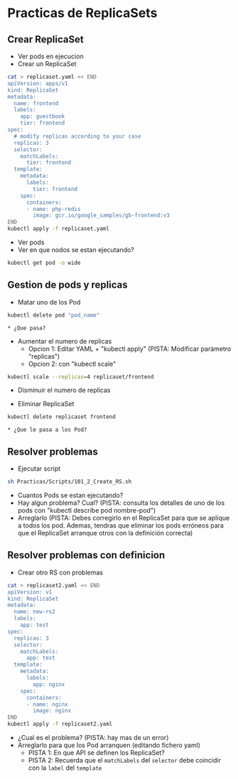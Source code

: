 # Practicas de ReplicaSets

## Crear ReplicaSet

  * Ver pods en ejecucion
  * Crear un ReplicaSet

```bash
cat > replicaset.yaml << END
apiVersion: apps/v1
kind: ReplicaSet
metadata:
  name: frontend
  labels:
    app: guestbook
    tier: frontend
spec:
  # modify replicas according to your case
  replicas: 3
  selector:
    matchLabels:
      tier: frontend
  template:
    metadata:
      labels:
        tier: frontend
    spec:
      containers:
      - name: php-redis
        image: gcr.io/google_samples/gb-frontend:v3
END
kubectl apply -f replicaset.yaml
```

  * Ver pods
  * Ver en que nodos se estan ejecutando?

```bash
kubectl get pod -o wide
```

## Gestion de pods y replicas

  * Matar uno de los Pod

```bash
kubectl delete pod "pod_name"
```
    * ¿Que pasa?
  * Aumentar el numero de replicas
    * Opcion 1: Editar YAML + "kubectl apply" (PISTA: Modificar parámetro "replicas")
    * Opcion 2: con "kubectl scale"

```bash
kubectl scale --replicas=4 replicaset/frontend
```

  * Disminuir el numero de replicas

  * Eliminar ReplicaSet

```bash
kubectl delete replicaset frontend
```
    * ¿Que le pasa a los Pod?

## Resolver problemas

  * Ejecutar script 

```bash
sh Practicas/Scripts/101_2_Create_RS.sh
```

  * Cuantos Pods se estan ejecutando?
  * Hay algun problema? Cual? (PISTA: consulta los detalles de uno de los pods con "kubectl describe pod nombre-pod")
  * Arreglarlo (PISTA: Debes corregirlo en el ReplicaSet para que se aplique a todos los pod. Ademas, tendras que eliminar los pods erróneos para que el ReplicaSet arranque otros con la definición correcta)

## Resolver problemas con definicion

  * Crear otro RS con problemas

```bash
cat > replicaset2.yaml << END
apiVersion: v1
kind: ReplicaSet
metadata:
  name: new-rs2
  labels:
    app: test
spec:
  replicas: 3
  selector:
    matchLabels:
      app: test
  template:
    metadata:
      labels:
        app: nginx
    spec:
      containers:
      - name: nginx
        image: nginx
END
kubectl apply -f replicaset2.yaml
```

  * ¿Cual es el problema? (PISTA: hay mas de un error)
  * Arreglarlo para que los Pod arranquen (editando fichero yaml)
    * PISTA 1: En que API se definen los ReplicaSet?
    * PISTA 2: Recuerda que el ```matchLabels``` del ```selector``` debe coincidir con la ```label``` del ```template```

